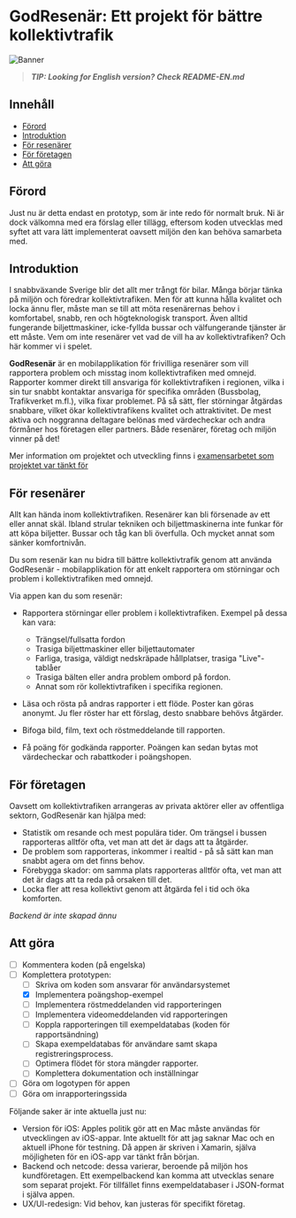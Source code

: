 # GodResenär: Ett projekt för bättre kollektivtrafik

![Banner](https://i.imgur.com/fYKNsI3.png)

>***TIP: Looking for English version? Check README-EN.md***

## Innehåll

  - [Förord](#förord)
  - [Introduktion](#introduktion)
  - [För resenärer](#för-resenärer)
  - [För företagen](#för-företagen)
  - [Att göra](#att-göra)

## Förord

Just nu är detta endast en prototyp, som är inte redo för normalt bruk. Ni är dock välkomna med era förslag eller tillägg, eftersom koden utvecklas med syftet att vara lätt implementerat oavsett miljön den kan behöva samarbeta med. 

## Introduktion

I snabbväxande Sverige blir det allt mer trångt för bilar. Många börjar tänka på miljön och föredrar kollektivtrafiken. Men för att kunna hålla kvalitet och locka ännu fler, måste man se till att möta resenärernas behov i komfortabel, snabb, ren och högteknologisk transport. Även alltid fungerande biljettmaskiner, icke-fyllda bussar och välfungerande tjänster är ett måste. Vem om inte resenärer vet vad de vill ha av kollektivtrafiken? Och här kommer vi i spelet.

**GodResenär** är en mobilapplikation för frivilliga resenärer som vill rapportera problem och misstag inom kollektivtrafiken med omnejd. Rapporter kommer direkt till ansvariga för kollektivtrafiken i regionen, vilka i sin tur snabbt kontaktar ansvariga för specifika områden (Bussbolag, Trafikverket m.fl.), vilka fixar problemet. På så sätt, fler störningar åtgärdas snabbare, vilket ökar kollektivtrafikens kvalitet och attraktivitet. De mest aktiva och noggranna deltagare belönas med värdecheckar och andra förmåner hos företagen eller partners. Både resenärer, företag och miljön vinner på det!

Mer information om projektet och utveckling finns i [examensarbetet som projektet var tänkt för](https://www.diva-portal.org/smash/record.jsf?dswid=-471&pid=diva2%3A1436753&c=4&searchType=SIMPLE&language=en&query=Lazarev&af=%5B%5D&aq=%5B%5B%5D%5D&aq2=%5B%5B%5D%5D&aqe=%5B%5D&noOfRows=50&sortOrder=author_sort_asc&sortOrder2=title_sort_asc&onlyFullText=false&sf=all)

## För resenärer

Allt kan hända inom kollektivtrafiken. Resenärer kan bli försenade av ett eller annat skäl. Ibland strular tekniken och biljettmaskinerna inte funkar för att köpa biljetter. Bussar och tåg kan bli överfulla. Och mycket annat som sänker komfortnivån.

Du som resenär kan nu bidra till bättre kollektivtrafik genom att använda GodResenär - mobilapplikation för att enkelt rapportera om störningar och problem i kollektivtrafiken med omnejd.

Via appen kan du som resenär:

* Rapportera störningar eller problem i kollektivtrafiken. Exempel på dessa kan vara:
  * Trängsel/fullsatta fordon
  * Trasiga biljettmaskiner eller biljettautomater
  * Farliga, trasiga, väldigt nedskräpade hållplatser, trasiga "Live"-tablåer
  * Trasiga bälten eller andra problem ombord på fordon.
  * Annat som rör kollektivtrafiken i specifika regionen.

* Läsa och rösta på andras rapporter i ett flöde. Poster kan göras anonymt. Ju fler röster har ett förslag, desto snabbare behövs åtgärder.
* Bifoga bild, film, text och röstmeddelande till rapporten.
* Få poäng för godkända rapporter. Poängen kan sedan bytas mot värdecheckar och rabattkoder i poängshopen.  

## För företagen

Oavsett om kollektivtrafiken arrangeras av privata aktörer eller av offentliga sektorn, GodResenär kan hjälpa med:

* Statistik om resande och mest populära tider. Om trängsel i bussen rapporteras alltför ofta, vet man att det är dags att ta åtgärder.
* De problem som rapporteras, inkommer i realtid - på så sätt kan man snabbt agera om det finns behov.
* Förebygga skador: om samma plats rapporteras alltför ofta, vet man att det är dags att ta reda på orsaken till det.
* Locka fler att resa kollektivt genom att åtgärda fel i tid och öka komforten. 

*Backend är inte skapad ännu*


## Att göra

- [ ] Kommentera koden (på engelska)
- [ ] Komplettera prototypen:
  * [ ] Skriva om koden som ansvarar för användarsystemet
  * [x] Implementera poängshop-exempel
  * [ ] Implementera röstmeddelanden vid rapporteringen
  * [ ] Implementera videomeddelanden vid rapporteringen 
  * [ ] Koppla rapporteringen till exempeldatabas (koden för rapportsändning)
  * [ ] Skapa exempeldatabas för användare samt skapa registreringsprocess. 
  * [ ] Optimera flödet för stora mängder rapporter.
  * [ ] Komplettera dokumentation och inställningar
 - [ ] Göra om logotypen för appen
 - [ ] Göra om inrapporteringssida 

Följande saker är inte aktuella just nu:
-  Version för iOS: Apples politik gör att en Mac måste användas för utvecklingen av iOS-appar. Inte aktuellt för att jag saknar Mac och en aktuell iPhone för testning. Då appen är skriven i Xamarin, själva möjligheten för en iOS-app var tänkt från början.
- Backend och netcode: dessa varierar, beroende på miljön hos kundföretagen. Ett exempelbackend kan komma att utvecklas senare som separat projekt. För tillfället finns exempeldatabaser i JSON-format i själva appen. 
- UX/UI-redesign: Vid behov, kan justeras för specifikt företag.
